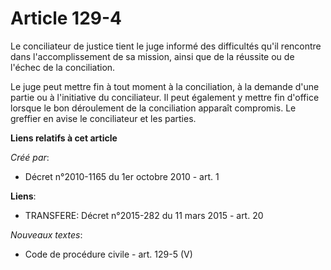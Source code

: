 # Article 129-4

Le conciliateur de justice tient le juge informé des difficultés qu'il rencontre dans l'accomplissement de sa mission, ainsi
que de la réussite ou de l'échec de la conciliation.

Le juge peut mettre fin à tout moment à la conciliation, à la demande d'une partie ou à l'initiative du conciliateur. Il peut
également y mettre fin d'office lorsque le bon déroulement de la conciliation apparaît compromis. Le greffier en avise le
conciliateur et les parties.

**Liens relatifs à cet article**

_Créé par_:

  - Décret n°2010-1165 du 1er octobre 2010 - art. 1

**Liens**:

  - TRANSFERE: Décret n°2015-282 du 11 mars 2015 - art. 20

_Nouveaux textes_:

  - Code de procédure civile - art. 129-5 (V)
